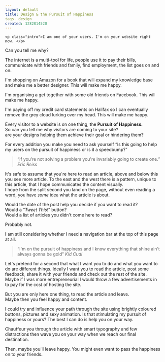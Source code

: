 ```yaml
---
layout: default
title: Design & the Pursuit of Happiness
tags. design
created: 1282814520
---
```

    <p class="intro">I am one of your users. I'm on your website right now. </p>
<p class="intro">Can you tell me why?</p>
<p>The internet is a multi-tool for life, people use it to pay their bills, communicate with friends and family, find employment, the list goes on and on.</p>
<p>I'm shopping on Amazon for a book that will expand my knowledge base and make me a better designer. This will make me happy.</p>
<p>I'm organising a get together with some old friends on Facebook. This will make me happy.</p>
<p>I'm paying off my credit card statements on Halifax so I can eventually remove the grey cloud lurking over my head. This will make me happy.</p>
<p>Every visitor to a website is on one thing, the <strong>Pursuit of Happiness</strong>.<br>
So can you tell me why visitors are coming to your site?<br>
are your designs helping them achieve their goal or hindering them?</p>
<p>For every addition you make you need to ask yourself <q>Is this going to help my users on the pursuit of happiness or is it a speedbump?</q></p>
<blockquote><p><q>If you're not solving a problem you're invariably going to create one.</q> <cite>Eric Reiss</cite></p></blockquote>
<p>It's safe to assume that you're here to read an article, above and below this you see more article. To the east and the west there is a pattern, unique to this article, that I hope communicates the content visually.<br>
I hope from the split second you land on the page, without even reading a word, you have <em>some</em> idea what the article is about.</p>
<p>Would the date of the post help you decide if you want to read it?<br>
Would a <q><em>Tweet This!</em></q> button?<br>
Would a list of articles you didn't come here to read?</p>
<p>Probably not.</p>
<p>I am still considering whether I need a navigation bar at the top of this page at all.</p>
<blockquote><p><q>I'm on the pursuit of happiness and I know everything that shine ain't always gonna be gold</q> <cite>Kid Cudi</cite></p></blockquote>
<p>Let's pretend for a second that what I want you to do and what you want to do are different things. Ideally I want you to read the article, post some feedback, share it with your friends and check out the rest of the site.<br>
Maybe if I was more entrepreneurial I would throw a few advertisements in to pay for the cost of hosting the site.</p>
<p>But you are only here one thing, to read the article and leave.<br>
Maybe then you feel happy and content.</p>
<p>I could try and influence your path through the site using brightly coloured buttons, pictures and sexy animation. Is that stimulating my pursuit of happiness or yours? The best I can do is help you on your way.</p>
<p>Chauffeur you through the article with smart typography and few distractions then wave you on your way when we reach our final destination.</p>
<p>Then, maybe you'll leave happy. You might even want to pass the happiness on to your friends.</p>
  
